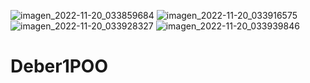 ![imagen_2022-11-20_033859684](https://user-images.githubusercontent.com/117754050/202893103-8e81b7c7-5471-4612-9ede-1eecd79f96fa.png)
![imagen_2022-11-20_033916575](https://user-images.githubusercontent.com/117754050/202893116-dafbe508-615b-432c-aeb2-d4750f673920.png)
![imagen_2022-11-20_033928327](https://user-images.githubusercontent.com/117754050/202893122-a59a105d-0539-451c-b5d1-e2c25b28a147.png)
![imagen_2022-11-20_033939846](https://user-images.githubusercontent.com/117754050/202893128-976870c4-213a-43bd-a0cc-65c735d10051.png)
# Deber1POO
